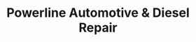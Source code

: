 ---
title: "Powerline Automotive & Diesel Repair"
url: /rathdrum/powerline-automotive-and-diesel-repair/
shop: car repair
---